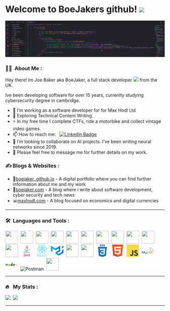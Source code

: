 <!-- **BoeJaker/BoeJaker** is a ✨ _special_ ✨ repository because its `README.md` (this file) appears on your GitHub profile. -->

<h1>Welcome to BoeJakers github! <img src="https://media.giphy.com/media/hvRJCLFzcasrR4ia7z/giphy.gif" width="40"><img align="right" src="https://komarev.com/ghpvc/?username=BoeJaker&style=flat-square&color=blue" alt=""></h1>

![Header.jpg](Header.jpg)

### :man_technologist: &nbsp;About Me :

Hey there! Im Joe Baker aka BoeJaker, a full stack developer <img src="https://media.giphy.com/media/WUlplcMpOCEmTGBtBW/giphy.gif" width="30"> from the UK.

Ive been developing software for over 15 years, currenlty studying cybersecurity degree in cambridge. 

- 🔭 I’m working as a software developer for for Max Hodl Ltd
- 🌱 Exploring Technical Content Writing.
- ⚡ In my free time I complete CTFs, ride a motorbike and collect vintage video games.
- 📫 How to reach me: &nbsp; [![Linkedin Badge](https://img.shields.io/badge/-boejaker-blue?style=flat&logo=Linkedin&logoColor=white)](https://www.linkedin.com/in/boejaker)
- 👯 I’m looking to collaborate on AI projects. I've been writing neural networks since 2019.
- 💬 Please feel free to message me for further details on my work. 

### ✍️ Blogs & Websites : 

- 📔[boejaker..github.io](Portfolio) - A digital portfolio where you can find further information about me and my work
- 📃[boejaker.com](Boejaker.com) - A blog where i write about software development, cyber security and tech news
- 📊[maxhodl.com](maxhodl.com) - A blog focused on economics and digital currencies

---
### 🛠 &nbsp;Languages and Tools :

<p>
<img src="https://cdn.jsdelivr.net/gh/devicons/devicon/icons/python/python-original-wordmark.svg" width="40" height="40"/>&nbsp;
<img src="https://cdn.jsdelivr.net/gh/devicons/devicon/icons/rust/rust-plain.svg" width="40" height="40"/>&nbsp;
<img src="https://cdn.jsdelivr.net/gh/devicons/devicon/icons/c/c-original.svg" width="40" height="40"/>&nbsp;
<img src="https://cdn.jsdelivr.net/gh/devicons/devicon/icons/django/django-plain.svg" width="40" height="40"/>&nbsp;
<img src="https://cdn.jsdelivr.net/gh/devicons/devicon/icons/arduino/arduino-original-wordmark.svg" width="40" height="40"/>&nbsp;
<img src="https://cdn.jsdelivr.net/gh/devicons/devicon/icons/raspberrypi/raspberrypi-original.svg" width="40" height="40"/>&nbsp;
<img src="https://cdn.jsdelivr.net/gh/devicons/devicon/icons/docker/docker-original-wordmark.svg" width="40" height="40"/>&nbsp;
<img src="https://cdn.jsdelivr.net/gh/devicons/devicon/icons/vagrant/vagrant-original.svg" width="40" height="40"/>&nbsp;
<img src="https://cdn.jsdelivr.net/gh/devicons/devicon/icons/bash/bash-original.svg" width="40" height="40"/>&nbsp;
<img src="https://cdn.jsdelivr.net/gh/devicons/devicon/icons/linux/linux-original.svg" width="40" height="40"/>&nbsp;
<img src="https://cdn.jsdelivr.net/gh/devicons/devicon/icons/debian/debian-original-wordmark.svg"  width="40" height="40"/>&nbsp;
<img src="https://github.com/devicons/devicon/blob/master/icons/java/java-original-wordmark.svg" title="Java" alt="Java" width="40" height="40"/>&nbsp;
<img src="https://github.com/devicons/devicon/blob/master/icons/react/react-original-wordmark.svg" title="React" alt="React" width="40" height="40"/>&nbsp;
<img src="https://github.com/devicons/devicon/blob/master/icons/materialui/materialui-original.svg" title="Material UI" alt="Material UI" width="40" height="40"/>&nbsp;
<img src="https://cdn.jsdelivr.net/gh/devicons/devicon/icons/php/php-original.svg" width="40" height="40"/>&nbsp;
<img src="https://cdn.jsdelivr.net/gh/devicons/devicon/icons/bootstrap/bootstrap-original.svg" width="40" height="40"/>&nbsp;
<img src="https://github.com/devicons/devicon/blob/master/icons/css3/css3-plain-wordmark.svg"  title="CSS3" alt="CSS" width="40" height="40"/>&nbsp;
<img src="https://github.com/devicons/devicon/blob/master/icons/html5/html5-original.svg" title="HTML5" alt="HTML" width="40" height="40"/>&nbsp;
<img src="https://github.com/devicons/devicon/blob/master/icons/javascript/javascript-original.svg" title="JavaScript" alt="JavaScript" width="40" height="40"/>&nbsp;
<img src="https://github.com/devicons/devicon/blob/master/icons/mysql/mysql-original-wordmark.svg" title="MySQL"  alt="MySQL" width="40" height="40"/>&nbsp;
<img src="https://github.com/devicons/devicon/blob/master/icons/nodejs/nodejs-original-wordmark.svg" title="NodeJS" alt="NodeJS" width="40" height="40"/>&nbsp;
<img src="https://www.vectorlogo.zone/logos/getpostman/getpostman-icon.svg" title="Postman"  alt="Postman" width="40" height="40"/>&nbsp;
<img src="https://cdn.jsdelivr.net/gh/devicons/devicon/icons/git/git-original.svg" width="40" height="40"/>&nbsp;
          
</p>

---

### 🔥 &nbsp; My Stats :

<img src="https://github-readme-streak-stats.herokuapp.com?user=BoeJaker&theme=dark&hide_border=true"/>&nbsp;
<img src="https://github-readme-stats.vercel.app/api/top-langs/?username=BoeJaker&layout=pie&theme=dark"/>&nbsp;

---




